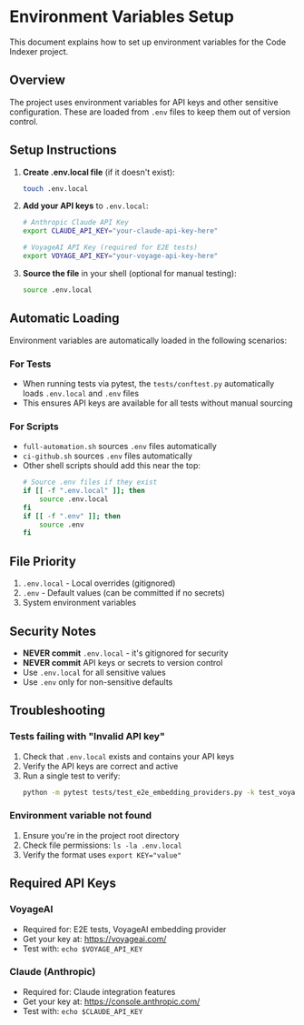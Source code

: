 # Environment Variables Setup

This document explains how to set up environment variables for the Code Indexer project.

## Overview

The project uses environment variables for API keys and other sensitive configuration. These are loaded from `.env` files to keep them out of version control.

## Setup Instructions

1. **Create .env.local file** (if it doesn't exist):
   ```bash
   touch .env.local
   ```

2. **Add your API keys** to `.env.local`:
   ```bash
   # Anthropic Claude API Key
   export CLAUDE_API_KEY="your-claude-api-key-here"
   
   # VoyageAI API Key (required for E2E tests)
   export VOYAGE_API_KEY="your-voyage-api-key-here"
   ```

3. **Source the file** in your shell (optional for manual testing):
   ```bash
   source .env.local
   ```

## Automatic Loading

Environment variables are automatically loaded in the following scenarios:

### For Tests
- When running tests via pytest, the `tests/conftest.py` automatically loads `.env.local` and `.env` files
- This ensures API keys are available for all tests without manual sourcing

### For Scripts
- `full-automation.sh` sources `.env` files automatically
- `ci-github.sh` sources `.env` files automatically
- Other shell scripts should add this near the top:
  ```bash
  # Source .env files if they exist
  if [[ -f ".env.local" ]]; then
      source .env.local
  fi
  if [[ -f ".env" ]]; then
      source .env
  fi
  ```

## File Priority

1. `.env.local` - Local overrides (gitignored)
2. `.env` - Default values (can be committed if no secrets)
3. System environment variables

## Security Notes

- **NEVER commit** `.env.local` - it's gitignored for security
- **NEVER commit** API keys or secrets to version control
- Use `.env.local` for all sensitive values
- Use `.env` only for non-sensitive defaults

## Troubleshooting

### Tests failing with "Invalid API key"
1. Check that `.env.local` exists and contains your API keys
2. Verify the API keys are correct and active
3. Run a single test to verify: 
   ```bash
   python -m pytest tests/test_e2e_embedding_providers.py -k test_voyage_ai_single_embedding -v
   ```

### Environment variable not found
1. Ensure you're in the project root directory
2. Check file permissions: `ls -la .env.local`
3. Verify the format uses `export KEY="value"`

## Required API Keys

### VoyageAI
- Required for: E2E tests, VoyageAI embedding provider
- Get your key at: https://voyageai.com/
- Test with: `echo $VOYAGE_API_KEY`

### Claude (Anthropic)
- Required for: Claude integration features
- Get your key at: https://console.anthropic.com/
- Test with: `echo $CLAUDE_API_KEY`